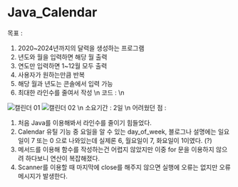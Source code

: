 # Java_Calendar

목표 : 
  1. 2020~2024년까지의 달력을 생성하는 프로그램
  2. 년도와 월을 입력하면 해당 월 출력
  3. 연도만 입력하면 1~12월 모두 출력
  4. 사용자가 원하는만큼 반복
  5. 해당 월과 년도는 콘솔에서 입력 가능
  6. 최대한 라인수를 줄여서 작성
\n
코드 :
\n

![캘린더 01](https://user-images.githubusercontent.com/32264455/147567456-c8434185-6801-4d71-adc2-2257cd8f8a06.png)
![캘린더 02](https://user-images.githubusercontent.com/32264455/147567461-262df53e-a8a0-4891-b325-10c9e69c56f9.png)
\n
소요기간 : 2일
\n
어려웠던 점 : 
  1. 처음 Java를 이용해봐서 라인수를 줄이기 힘들었다.
  2. Calendar 유틸 기능 중 요일을 알 수 있는 day_of_week, 블로그나 설명에는 일요일이 7 또는 0 으로 나와있는데 실제론 6, 월요일이 7, 화요일이 1이였다. (?)
  3. 메서드를 이용해 함수를 작성하는건 어렵지 않았지만 이중 for 문을 이용하지 않으려 하다보니 연산이 복잡해졌다.
  4. Scanner를 이용할 때 마지막에 close를 해주지 않으면 실행에 오류는 없지만 오류 메시지가 발생한다.
